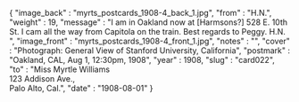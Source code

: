 {
  "image_back" : "myrts_postcards_1908-4_back_1.jpg",
  "from" : "H.N.",
  "weight" : 19,
  "message" : "I am in Oakland now at [Harmsons?] 528 E. 10th St. I cam all the way from Capitola on the train. Best regards to Peggy. H.N. ",
  "image_front" : "myrts_postcards_1908-4_front_1.jpg",
  "notes" : "",
  "cover" : "Photograph: General View of Stanford University, California",
  "postmark" : "Oakland, CAL, Aug 1, 12:30pm, 1908",
  "year" : 1908,
  "slug" : "card022",
  "to" : "Miss Myrtle Williams<br> 123 Addison Ave.,<br>Palo Alto, Cal.",
  "date" : "1908-08-01"
}

